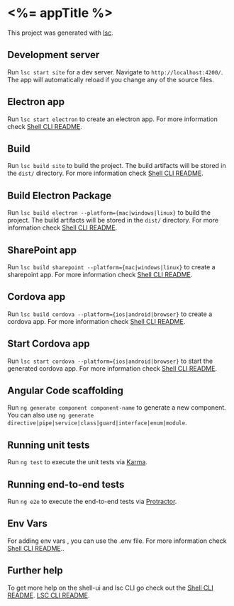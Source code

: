 # <%= appTitle %>

This project was generated with [lsc](https://github.com/labshare/lsc).

## Development server

Run `lsc start site` for a dev server. Navigate to `http://localhost:4200/`. The app will automatically reload if you
change any of the source files.

## Electron app

Run `lsc start electron` to create an electron app. For more information check
[Shell CLI README](https://github.com/angular/shell-ui/blob/master/README.md).

## Build

Run `lsc build site` to build the project. The build artifacts will be stored in the `dist/` directory. For more
information check [Shell CLI README](https://github.com/angular/shell-ui/blob/master/README.md).

## Build Electron Package

Run `lsc build electron --platform={mac|windows|linux}` to build the project. The build artifacts will be stored in the
`dist/` directory. For more information check
[Shell CLI README](https://github.com/angular/shell-ui/blob/master/README.md).

## SharePoint app

Run `lsc build sharepoint --platform={mac|windows|linux}` to create a sharepoint app. For more information check
[Shell CLI README](https://github.com/angular/shell-ui/blob/master/README.md).

## Cordova app

Run `lsc build cordova --platform={ios|android|browser}` to create a cordova app. For more information check
[Shell CLI README](https://github.com/angular/shell-ui/blob/master/README.md).

## Start Cordova app

Run `lsc start cordova --platform={ios|android|browser}` to start the generated cordova app. For more information check
[Shell CLI README](https://github.com/angular/shell-ui/blob/master/README.md).

## Angular Code scaffolding

Run `ng generate component component-name` to generate a new component. You can also use
`ng generate directive|pipe|service|class|guard|interface|enum|module`.

## Running unit tests

Run `ng test` to execute the unit tests via [Karma](https://karma-runner.github.io).

## Running end-to-end tests

Run `ng e2e` to execute the end-to-end tests via [Protractor](http://www.protractortest.org/).

## Env Vars

For adding env vars , you can use the .env file. For more information check
[Shell CLI README](https://github.com/angular/shell-ui/blob/master/README.md)..

## Further help

To get more help on the shell-ui and lsc CLI go check out the
[Shell CLI README](https://github.com/angular/shell-ui/blob/master/README.md).
[LSC CLI README](https://github.com/angular/lsc/blob/master/README.md).
